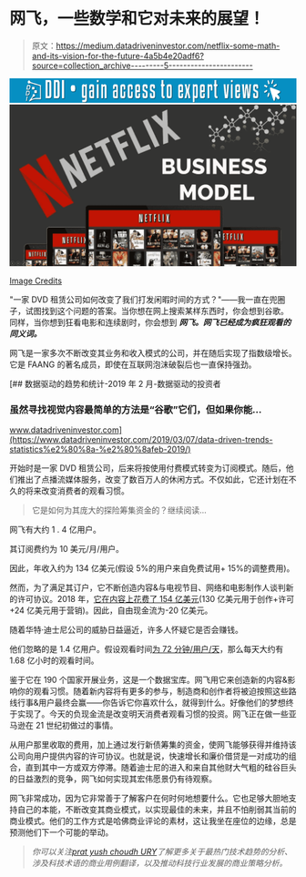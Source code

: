 # 网飞，一些数学和它对未来的展望！

> 原文：<https://medium.datadriveninvestor.com/netflix-some-math-and-its-vision-for-the-future-4a5b4e20adf6?source=collection_archive---------5----------------------->

[![](img/bc2f4a9a99a5a825cce22e91767f7469.png)](http://www.track.datadriveninvestor.com/1B9E)![](img/90b5fc149db5e032642be68a3331e336.png)

[Image Credits](https://i.ytimg.com/vi/ZKrtUB-kMJc/maxresdefault.jpg)

"一家 DVD 租赁公司如何改变了我们打发闲暇时间的方式？"——我一直在兜圈子，试图找到这个问题的答案。当你想在网上搜索某样东西时，你会想到谷歌。 同样，当你想到狂看电影和连续剧时，你会想到 ***网飞。网飞已经成为疯狂观看的同义词。***

网飞是一家多次不断改变其业务和收入模式的公司，并在随后实现了指数级增长。它是 FAANG 的著名成员，即使在互联网泡沫破裂后也一直保持强劲。

[](https://www.datadriveninvestor.com/2019/03/07/data-driven-trends-statistics%e2%80%8a-%e2%80%8afeb-2019/) [## 数据驱动的趋势和统计-2019 年 2 月-数据驱动的投资者

### 虽然寻找视觉内容最简单的方法是“谷歌”它们，但如果你能…

www.datadriveninvestor.com](https://www.datadriveninvestor.com/2019/03/07/data-driven-trends-statistics%e2%80%8a-%e2%80%8afeb-2019/) 

开始时是一家 DVD 租赁公司，后来将按使用付费模式转变为订阅模式。随后，他们推出了点播流媒体服务，改变了数百万人的休闲方式。不仅如此，它还计划在不久的将来改变消费者的观看习惯。

> 它是如何为其庞大的探险筹集资金的？继续阅读…

网飞有大约 1 . 4 亿用户。

其订阅费约为 10 美元/月/用户。

因此，年收入约为 134 亿美元(假设 5%的用户来自免费试用+ 15%的调整费用)。

然而，为了满足其订户，它不断创造内容&与电视节目、网络和电影制作人谈判新的许可协议。2018 年，[它在内容上花费了 154 亿美元](https://variety.com/2019/digital/news/netflix-content-spending-2019-15-billion-1203112090/)(130 亿美元用于创作+许可+24 亿美元用于营销)。因此，自由现金流为-20 亿美元。

随着华特·迪士尼公司的威胁日益逼近，许多人怀疑它是否会赚钱。

他们忽略的是 1.4 亿用户。假设观看时间[为 72 分钟/用户/天](https://www.cnbc.com/2018/07/17/netflix-small-portion-of-overall-watch-time-and-competition-is-stiff.html)，那么每天大约有 1.68 亿小时的观看时间。

鉴于它在 190 个国家开展业务，这是一个数据宝库。网飞用它来创造新的内容&影响你的观看习惯。随着新内容将有更多的参与，制造商和创作者将被迫按照这些路线行事&用户最终会赢——你告诉它你喜欢什么，就得到什么。好像他们的梦想终于实现了。今天的负现金流是改变明天消费者观看习惯的投资。网飞正在做一些亚马逊在 21 世纪初做过的事情。

从用户那里收取的费用，加上通过发行新债筹集的资金，使网飞能够获得并维持该公司向用户提供内容的许可协议。也就是说，快速增长和廉价借贷是一对成功的组合，直到其中一方或双方停滞。随着迪士尼的进入和来自其他财大气粗的硅谷巨头的日益激烈的竞争，网飞如何实现其宏伟愿景仍有待观察。

网飞非常成功，因为它非常善于了解客户在何时何地想要什么。它也足够大胆地支持自己的本能，不断改变其商业模式，以实现最佳的未来，并且不怕削弱其当前的商业模式。他们的工作方式是哈佛商业评论的素材，这让我坐在座位的边缘，总是预测他们下一个可能的举动。

> *你可以关注*[*prat yush choudh URY*](https://medium.com/@pratyush.choudhury.bme16)*了解更多关于最热门技术趋势的分析、涉及科技术语的商业用例翻译，以及推动科技行业发展的商业策略分析。*